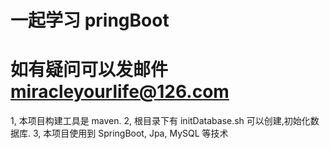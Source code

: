 # 一起学习 pringBoot
# 如有疑问可以发邮件 miracleyourlife@126.com

1, 本项目构建工具是 maven.
2, 根目录下有 initDatabase.sh 可以创建,初始化数据库.
3, 本项目使用到 SpringBoot, Jpa, MySQL 等技术